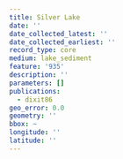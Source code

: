 ```yaml
---
title: Silver Lake
date: ''
date_collected_latest: ''
date_collected_earliest: ''
record_type: core
medium: lake_sediment
feature: '935'
description: ''
parameters: []
publications:
  - dixit86
geo_error: 0.0
geometry: ''
bbox: ~
longitude: ''
latitude: ''
---
```

